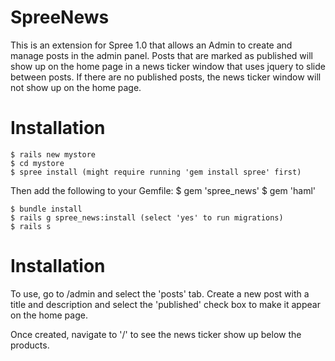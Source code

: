 SpreeNews
=========

This is an extension for Spree 1.0 that allows an Admin to create and manage posts in the admin panel. Posts that are marked as published will show up on the home page in a news ticker window that uses jquery to slide between posts. If there are no published posts, the news ticker window will not show up on the home page.


Installation
=======

    $ rails new mystore
    $ cd mystore
    $ spree install (might require running 'gem install spree' first)

Then add the following to your Gemfile:
    $ gem 'spree_news'
    $ gem 'haml'

    $ bundle install
    $ rails g spree_news:install (select 'yes' to run migrations)
    $ rails s


Installation
=======

To use, go to /admin and select the 'posts' tab. Create a new post with a title and description and select the 'published' check box to make it appear on the home page.

Once created, navigate to '/' to see the news ticker show up below the products.
